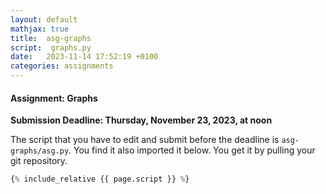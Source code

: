```yaml
---
layout: default
mathjax: true
title:  asg-graphs
script:  graphs.py
date:   2023-11-14 17:52:19 +0100
categories: assignments
---
```


#### Assignment: Graphs

**Submission Deadline: Thursday, November 23, 2023, at noon**


The script that you have to edit and submit before the deadline is
`asg-graphs/asg.py`. You find it also imported it below. 
You get it by pulling your git repository.

```python
{% include_relative {{ page.script }} %}
```


